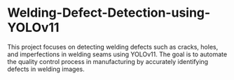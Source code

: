 # Welding-Defect-Detection-using-YOLOv11
This project focuses on detecting welding defects such as cracks, holes, and imperfections in welding seams using YOLOv11. The goal is to automate the quality control process in manufacturing by accurately identifying defects in welding images.
